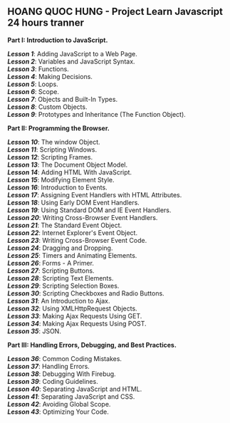 HOANG QUOC HUNG - Project Learn Javascript 24 hours tranner
------------------------

<strong>Part I: Introduction to JavaScript.</strong>

  <em><strong>Lesson 1</strong></em>: Adding JavaScript to a Web Page.<br/>
  <em><strong>Lesson 2</strong></em>: Variables and JavaScript Syntax.<br/>
  <em><strong>Lesson 3</strong></em>: Functions.<br/>
  <em><strong>Lesson 4</strong></em>: Making Decisions.<br/>
  <em><strong>Lesson 5</strong></em>: Loops.<br/>
  <em><strong>Lesson 6</strong></em>: Scope.<br/>
  <em><strong>Lesson 7</strong></em>: Objects and Built-In Types.<br/>
  <em><strong>Lesson 8</strong></em>: Custom Objects.<br/>
  <em><strong>Lesson 9</strong></em>: Prototypes and Inheritance (The Function Object).<br/>

<strong>Part II: Programming the Browser.</strong>

  <em><strong>Lesson 10</strong></em>: The window Object.<br/>
  <em><strong>Lesson 11</strong></em>: Scripting Windows.<br/>
  <em><strong>Lesson 12</strong></em>: Scripting Frames.<br/>
  <em><strong>Lesson 13</strong></em>: The Document Object Model.<br/>
  <em><strong>Lesson 14</strong></em>: Adding HTML With JavaScript.<br/>
  <em><strong>Lesson 15</strong></em>: Modifying Element Style.<br/>
  <em><strong>Lesson 16</strong></em>: Introduction to Events.<br/>
  <em><strong>Lesson 17</strong></em>: Assigning Event Handlers with HTML Attributes.<br/>
  <em><strong>Lesson 18</strong></em>: Using Early DOM Event Handlers.<br/>
  <em><strong>Lesson 19</strong></em>: Using Standard DOM and IE Event Handlers.<br/>
  <em><strong>Lesson 20</strong></em>: Writing Cross-Browser Event Handlers.<br/>
  <em><strong>Lesson 21</strong></em>: The Standard Event Object.<br/>
  <em><strong>Lesson 22</strong></em>: Internet Explorer's Event Object.<br/>
  <em><strong>Lesson 23</strong></em>: Writing Cross-Browser Event Code.<br/>
  <em><strong>Lesson 24</strong></em>: Dragging and Dropping.<br/>
  <em><strong>Lesson 25</strong></em>: Timers and Animating Elements.<br/>
  <em><strong>Lesson 26</strong></em>: Forms - A Primer.<br/>
  <em><strong>Lesson 27</strong></em>: Scripting Buttons.<br/>
  <em><strong>Lesson 28</strong></em>: Scripting Text Elements.<br/>
  <em><strong>Lesson 29</strong></em>: Scripting Selection Boxes.<br/>
  <em><strong>Lesson 30</strong></em>: Scripting Checkboxes and Radio Buttons.<br/>
  <em><strong>Lesson 31</strong></em>: An Introduction to Ajax.<br/>
  <em><strong>Lesson 32</strong></em>: Using XMLHttpRequest Objects.<br/>
  <em><strong>Lesson 33</strong></em>: Making Ajax Requests Using GET.<br/>
  <em><strong>Lesson 34</strong></em>: Making Ajax Requests Using POST.<br/>
  <em><strong>Lesson 35</strong></em>: JSON.<br/>

<strong>Part III: Handling Errors, Debugging, and Best Practices.</strong>

  <em><strong>Lesson 36</strong></em>: Common Coding Mistakes.<br/>
  <em><strong>Lesson 37</strong></em>: Handling Errors.<br/>
  <em><strong>Lesson 38</strong></em>: Debugging With Firebug.<br/>
  <em><strong>Lesson 39</strong></em>: Coding Guidelines.<br/>
  <em><strong>Lesson 40</strong></em>: Separating JavaScript and HTML.<br/>
  <em><strong>Lesson 41</strong></em>: Separating JavaScript and CSS.<br/>
  <em><strong>Lesson 42</strong></em>: Avoiding Global Scope.<br/>
  <em><strong>Lesson 43</strong></em>: Optimizing Your Code.<br/>
